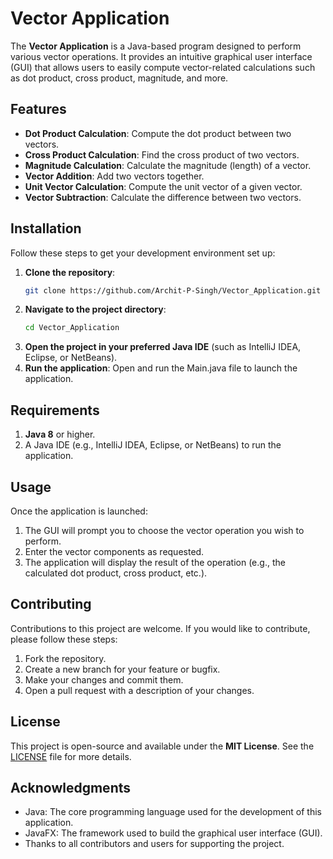 # Vector Application

The **Vector Application** is a Java-based program designed to perform various vector operations. It provides an intuitive graphical user interface (GUI) that allows users to easily compute vector-related calculations such as dot product, cross product, magnitude, and more.

## Features

- **Dot Product Calculation**: Compute the dot product between two vectors.
- **Cross Product Calculation**: Find the cross product of two vectors.
- **Magnitude Calculation**: Calculate the magnitude (length) of a vector.
- **Vector Addition**: Add two vectors together.
- **Unit Vector Calculation**: Compute the unit vector of a given vector.
- **Vector Subtraction**: Calculate the difference between two vectors.

## Installation

Follow these steps to get your development environment set up:

1. **Clone the repository**:
   ```bash
   git clone https://github.com/Archit-P-Singh/Vector_Application.git
2. **Navigate to the project directory**:
   ```bash
   cd Vector_Application
3. **Open the project in your preferred Java IDE** (such as IntelliJ IDEA, Eclipse, or NetBeans).
4. **Run the application**: Open and run the Main.java file to launch the application.

## Requirements
1. **Java 8** or higher.
2. A Java IDE (e.g., IntelliJ IDEA, Eclipse, or NetBeans) to run the application.

## Usage
Once the application is launched:

1. The GUI will prompt you to choose the vector operation you wish to perform.
2. Enter the vector components as requested.
3. The application will display the result of the operation (e.g., the calculated dot product, cross product, etc.).

## Contributing
Contributions to this project are welcome. If you would like to contribute, please follow these steps:

1. Fork the repository.
2. Create a new branch for your feature or bugfix.
3. Make your changes and commit them.
4. Open a pull request with a description of your changes.

## License
This project is open-source and available under the **MIT License**. See the [LICENSE](LICENSE) file for more details.

## Acknowledgments
- Java: The core programming language used for the development of this application.
- JavaFX: The framework used to build the graphical user interface (GUI).
- Thanks to all contributors and users for supporting the project.
